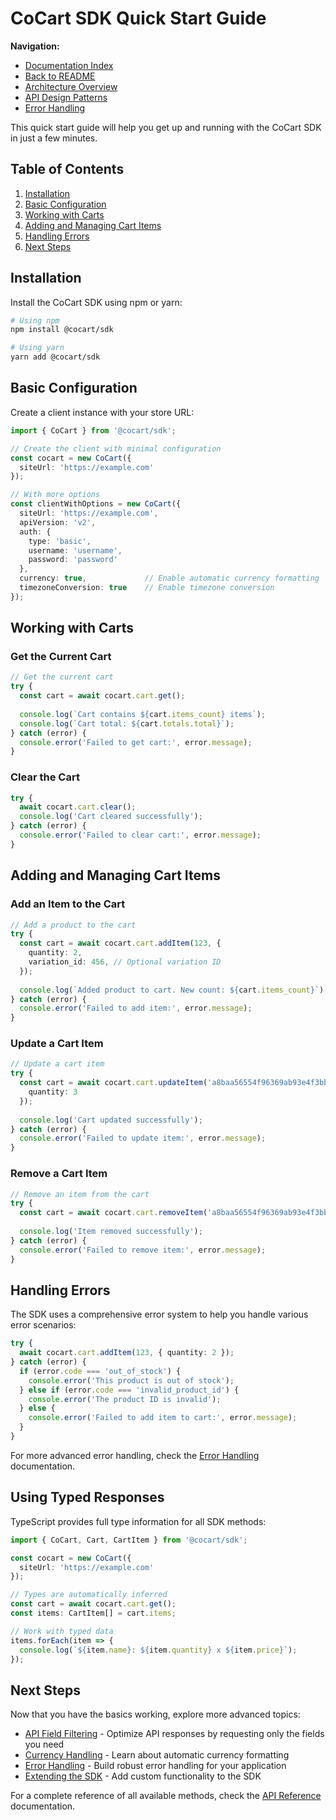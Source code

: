 # CoCart SDK Quick Start Guide

**Navigation:**
- [Documentation Index](./README.md)
- [Back to README](../README.md)
- [Architecture Overview](./architecture.md)
- [API Design Patterns](./api-design-patterns.md)
- [Error Handling](./error-handling.md)

This quick start guide will help you get up and running with the CoCart SDK in just a few minutes.

## Table of Contents

1. [Installation](#installation)
2. [Basic Configuration](#basic-configuration)
3. [Working with Carts](#working-with-carts)
4. [Adding and Managing Cart Items](#adding-and-managing-cart-items)
5. [Handling Errors](#handling-errors)
6. [Next Steps](#next-steps)

## Installation

Install the CoCart SDK using npm or yarn:

```bash
# Using npm
npm install @cocart/sdk

# Using yarn
yarn add @cocart/sdk
```

## Basic Configuration

Create a client instance with your store URL:

```typescript
import { CoCart } from '@cocart/sdk';

// Create the client with minimal configuration
const cocart = new CoCart({
  siteUrl: 'https://example.com'
});

// With more options
const clientWithOptions = new CoCart({
  siteUrl: 'https://example.com',
  apiVersion: 'v2',
  auth: {
    type: 'basic',
    username: 'username',
    password: 'password'
  },
  currency: true,             // Enable automatic currency formatting
  timezoneConversion: true    // Enable timezone conversion
});
```

## Working with Carts

### Get the Current Cart

```typescript
// Get the current cart
try {
  const cart = await cocart.cart.get();
  
  console.log(`Cart contains ${cart.items_count} items`);
  console.log(`Cart total: ${cart.totals.total}`);
} catch (error) {
  console.error('Failed to get cart:', error.message);
}
```

### Clear the Cart

```typescript
try {
  await cocart.cart.clear();
  console.log('Cart cleared successfully');
} catch (error) {
  console.error('Failed to clear cart:', error.message);
}
```

## Adding and Managing Cart Items

### Add an Item to the Cart

```typescript
// Add a product to the cart
try {
  const cart = await cocart.cart.addItem(123, { 
    quantity: 2,
    variation_id: 456, // Optional variation ID
  });
  
  console.log(`Added product to cart. New count: ${cart.items_count}`);
} catch (error) {
  console.error('Failed to add item:', error.message);
}
```

### Update a Cart Item

```typescript
// Update a cart item
try {
  const cart = await cocart.cart.updateItem('a8baa56554f96369ab93e4f3bb068c22', { 
    quantity: 3
  });
  
  console.log('Cart updated successfully');
} catch (error) {
  console.error('Failed to update item:', error.message);
}
```

### Remove a Cart Item

```typescript
// Remove an item from the cart
try {
  const cart = await cocart.cart.removeItem('a8baa56554f96369ab93e4f3bb068c22');
  
  console.log('Item removed successfully');
} catch (error) {
  console.error('Failed to remove item:', error.message);
}
```

## Handling Errors

The SDK uses a comprehensive error system to help you handle various error scenarios:

```typescript
try {
  await cocart.cart.addItem(123, { quantity: 2 });
} catch (error) {
  if (error.code === 'out_of_stock') {
    console.error('This product is out of stock');
  } else if (error.code === 'invalid_product_id') {
    console.error('The product ID is invalid');
  } else {
    console.error('Failed to add item to cart:', error.message);
  }
}
```

For more advanced error handling, check the [Error Handling](./error-handling.md) documentation.

## Using Typed Responses

TypeScript provides full type information for all SDK methods:

```typescript
import { CoCart, Cart, CartItem } from '@cocart/sdk';

const cocart = new CoCart({
  siteUrl: 'https://example.com'
});

// Types are automatically inferred
const cart = await cocart.cart.get();
const items: CartItem[] = cart.items;

// Work with typed data
items.forEach(item => {
  console.log(`${item.name}: ${item.quantity} x ${item.price}`);
});
```

## Next Steps

Now that you have the basics working, explore more advanced topics:

- [API Field Filtering](./api-field-filtering.md) - Optimize API responses by requesting only the fields you need
- [Currency Handling](./currency-handling.md) - Learn about automatic currency formatting
- [Error Handling](./error-handling.md) - Build robust error handling for your application
- [Extending the SDK](./extending-sdk-functionality.md) - Add custom functionality to the SDK

For a complete reference of all available methods, check the [API Reference](https://example.com/api-reference) documentation.